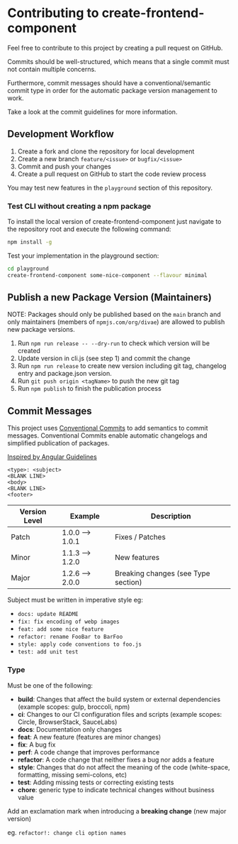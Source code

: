 # Contributing to create-frontend-component

Feel free to contribute to this project by creating a pull request on GitHub.

Commits should be well-structured, which means that a single commit must not contain multiple concerns.

Furthermore, commit messages should have a conventional/semantic commit type in order for the automatic package version management to work.

Take a look at the commit guidelines for more information.

## Development Workflow

1. Create a fork and clone the repository for local development
2. Create a new branch `feature/<issue>` or `bugfix/<issue>`
3. Commit and push your changes
4. Create a pull request on GitHub to start the code review process

You may test new features in the `playground` section of this repository.

### Test CLI without creating a npm package

To install the local version of create-frontend-component just navigate to the repository root and execute the following command:

```bash
npm install -g
```

Test your implementation in the playground section:

```bash
cd playground
create-frontend-component some-nice-component --flavour minimal
```

## Publish a new Package Version (Maintainers)

NOTE: Packages should only be published based on the `main` branch
and only maintainers (members of `npmjs.com/org/divae`) are allowed to publish new package versions.

1. Run `npm run release -- --dry-run` to check which version will be created
2. Update version in cli.js (see step 1) and commit the change
1. Run `npm run release` to create new version including git tag, changelog entry and package.json version.
2. Run `git push origin <tagName>` to push the new git tag
3. Run `npm publish` to finish the publication process

## Commit Messages

This project uses [Conventional Commits](https://www.conventionalcommits.org/en/v1.0.0/) to add semantics to commit messages.
Conventional Commits enable automatic changelogs and simplified publication of packages.

[Inspired by Angular Guidelines](https://github.com/angular/angular/blob/master/CONTRIBUTING.md)

```plain
<type>: <subject>
<BLANK LINE>
<body>
<BLANK LINE>
<footer>
```

| Version Level | Example         | Description                         |
|---------------|-----------------|-------------------------------------|
| Patch         | 1.0.0 --> 1.0.1 | Fixes / Patches                     |
| Minor         | 1.1.3 --> 1.2.0 | New features                        |
| Major         | 1.2.6 --> 2.0.0 | Breaking changes (see Type section) |

Subject must be written in imperative style eg:

* `docs: update README`
* `fix: fix encoding of webp images`
* `feat: add some nice feature`
* `refactor: rename FooBar to BarFoo`
* `style: apply code conventions to foo.js`
* `test: add unit test`

### Type

Must be one of the following:

* **build**: Changes that affect the build system or external dependencies (example scopes: gulp, broccoli, npm)
* **ci**: Changes to our CI configuration files and scripts (example scopes: Circle, BrowserStack, SauceLabs)
* **docs**: Documentation only changes
* **feat**: A new feature (features are minor changes)
* **fix**: A bug fix
* **perf**: A code change that improves performance
* **refactor**: A code change that neither fixes a bug nor adds a feature
* **style**: Changes that do not affect the meaning of the code (white-space, formatting, missing semi-colons, etc)
* **test**: Adding missing tests or correcting existing tests
* **chore**: generic type to indicate technical changes without business value

Add an exclamation mark when introducing a **breaking change** (new major version)

eg. `refactor!: change cli option names`
